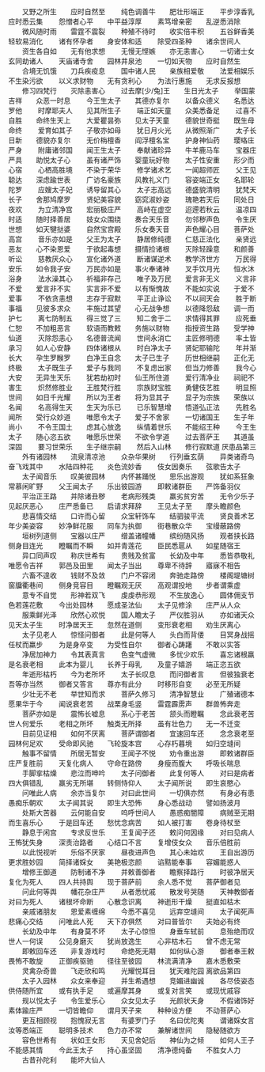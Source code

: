 <!-- { "loadSidebar": true } -->
　　又野之所生　　应时自然至
　　纯色调善牛　　肥壮形端正
　　平步淳香乳　　应时悉云集
　　怨憎者心平　　中平益淳厚
　　素笃增亲密　　乱逆悉消除
　　微风随时雨　　雷霆不震裂
　　种殖不待时　　收实倍丰积
　　五谷鲜香美　　轻软易消化
　　诸有怀孕者　　身安体和适
　　除受四圣种　　诸余世间人
　　资生各自如　　无有他求想
　　无慢无悭嫉　　亦无恚害心
　　一切诸士女　　玄同劫诸人
　　天庙诸寺舍　　园林井泉池
　　一切如天物　　应时自然生
　　合境无饥饿　　刀兵疾疫息
　　国中诸人民　　亲族相爱敬
　　法爱相娱乐　　不生染污欲
　　以义求财物　　无有贪利心
　　为法行惠施　　无求反报想
　　修习四梵行　　灭除恚害心
　　过去摩[少/兔]王　　生日光太子
　　举国蒙吉祥　　众恶一时息
　　今王生太子　　其德亦复尔
　　以备众德义　　名悉达罗他
　　时摩耶夫人　　见其所生子
　　端正如天童　　众美悉备足
　　过喜不自胜　　命终生天上
　　大爱瞿昙弥　　见太子天童
　　德貌世奇挺　　既生母命终
　　爱育如其子　　子敬亦如母
　　犹日月火光　　从微照渐广
　　太子长日新　　德貌亦复尔
　　无价栴檀香　　阎浮檀名宝
　　护身神仙药　　璎珞庄严身
　　附庸诸邻国　　闻王生太子
　　奉献诸珍异　　牛羊鹿马车
　　宝器庄严具　　助悦太子心
　　虽有诸严饰　　婴童玩好物
　　太子性安重　　形少而心宿
　　心栖高胜境　　不染于荣华
　　修学诸术艺　　一闻超师匠
　　父王见聪达　　深虑踰世表
　　广访名豪族　　风教礼义门
　　容姿端正女　　名耶轮陀罗
　　应嫂太子妃　　诱导留其心
　　太子志高远　　德盛貌清明
　　犹梵天长子　　舍那鸠摩罗
　　贤妃美容貌　　窈窕淑妙姿
　　瑰艳若天后　　同处日夜欢
　　为立清净宫　　宏丽极庄严
　　高峙在虚空　　迢遰若秋云
　　温凉四时适　　随时择善居
　　妓女众围绕　　奏合天乐音
　　勿邻秽声色
　　令生厌世想　　如天犍挞婆
　　自然宝宫殿　　乐女奏天音
　　声色耀心目　　菩萨处高宫
　　音乐亦如是　　父王为太子
　　静居修纯德　　仁慈正法化
　　亲贤远恶友　　心不染恩爱
　　于欲起毒想　　摄情捡诸根
　　灭除轻躁意　　和颜善听讼
　　慈教厌众心　　宣化诸外道
　　断诸谋逆术　　教学济世方
　　万民得安乐　　如令我子安
　　万民亦如是　　事火奉诸神
　　叉手饮月光　　恒水沐浴身
　　法水澡其心　　祈福非存己
　　唯子及万民　　爱言非无义
　　义言非不爱　　爱言非不实
　　实言非不爱　　以有惭愧故
　　不能如实说　　于爱不爱事
　　不依贪恚想　　志存于寂默
　　平正止诤讼　　不以祠天会
　　胜于断事福　　见彼多求众
　　丰施过其望　　心无战争想
　　以德降怨敌　　调一而护七
　　离七防制五　　得三觉了三
　　知二舍于二　　求情得其罪
　　应死垂仁恕　　不加粗恶言
　　软语而教敕　　务施以财物
　　指授资生路　　受学神仙道
　　灭除怨恚心　　名德普流闻
　　世间永消亡　　主匠修明德
　　率土皆承习　　如人心安静
　　四体诸根从
　　时白净太子　　贤妃耶输陀
　　年并渐长大　　孕生罗睺罗
　　白净王自念　　太子已生子
　　历世相继嗣　　正化无终极
　　太子既生子　　爱子与我同
　　不复虑出家　　但当力修善
　　我今心大安　　无异生天乐
　　犹若劫初时　　仙王所住道
　　爱行清净业　　祠祀不害生
　　炽然修胜业　　王胜梵行胜
　　宗族财宝胜　　勇健伎艺胜
　　明显照世间　　如日千光耀
　　所以为王者　　将为显其子
　　显子为宗族　　荣族以名闻
　　名高得生天　　生天为乐已
　　已乐智慧增　　悟道弘正法
　　先胜名闻所　　受行众妙道
　　唯愿令太子　　爱子不舍家
　　一切诸国王　　生子年尚小
　　不令王国土　　虑其心放逸
　　纵情着世乐　　不能绍王种
　　今王生太子　　随心恣五欲
　　唯愿乐世荣　　不欲令学道
　　过去菩萨王　　其道虽深固
　　要习世荣乐　　生子继宗嗣
　　然后入山林　　修行寂默道
厌患品第三
　　外有诸园林　　流泉清凉池
　　众杂华果树　　行列垂玄荫
　　异类诸奇鸟　　奋飞戏其中
　　水陆四种花　　炎色流妙香
　　伎女因奏乐　　弦歌告太子
　　太子闻音乐　　叹美彼园林
　　内怀甚踊悦　　思乐出游观
　　犹如系狂象　　常慕闲旷野
　　父王闻太子　　乐出彼园游
　　即敕诸群臣　　严饰备羽仪
　　平治正王路　　并除诸丑秽
　　老病形残类　　羸劣贫穷苦
　　无令少乐子　　见起厌恶心
　　庄严悉备已　　启请求拜辞
　　王见太子至　　摩头瞻颜色
　　悲喜情交结　　口许而心留
　　众宝轩饰车　　结驷骏平流
　　贤良善术艺　　年少美姿容
　　妙净鲜花服　　同车为执御
　　街巷散众华　　宝缦蔽路傍
　　垣树列道侧　　宝器以庄严
　　缯盖诸幢幡　　缤纷随风扬
　　观者挟长路　　侧身目连光
　　瞪瞩而不瞬　　如并青莲花
　　臣民悉扈从　　如星随宿王
　　异口同声叹　　称庆世希有
　　贵贱及贫富　　长幼及中年
　　悉皆恭敬礼　　唯愿令吉祥
　　郭邑及田里　　闻太子当出
　　尊卑不待辞　　寤寐不相告
　　六畜不遑收　　钱财不及敛
　　门户不容闭　　奔驰走路傍
　　楼阁堤塘树　　窗牖衢巷间
　　侧身竞容目　　瞪瞩观无厌
　　高观谓投地　　步者谓乘虚
　　意专不自觉　　形神若双飞
　　虔虔恭形观　　不生放逸心
　　圆体佣支节　　色若莲花敷
　　今出处园林　　愿成圣法仙
　　太子见修涂　　庄严从人众
　　服乘鲜光泽　　欣然心欢悦
　　国人瞻太子　　严仪胜羽从
　　亦如诸天众　　见天太子生
　　时净居天王　　忽然在道侧
　　变形衰老相　　劝生厌离心
　　太子见老人　　惊怪问御者
　　此是何等人　　头白而背偻
　　目冥身战摇　　任杖而羸步
　　为是身卒变　　为受性自尔
　　御者心踌躇　　不敢以实答
　　净居加神力　　令其表真言
　　色变气虚微　　多忧少欢乐
　　喜忘诸根羸　　是名衰老相
　　此本为婴儿　　长养于母乳
　　及童子嬉游　　端正恣五欲
　　年逝形枯朽　　今为老所坏
　　太子长叹息　　而问御者言
　　但彼独衰老　　吾等亦当然
　　御者又答言　　尊亦有此分
　　时移形自变　　必至无所疑
　　少壮无不老　　举世知而求
　　菩萨久修习　　清净智慧业
　　广殖诸德本　　愿果华于今
　　闻说衰老苦　　战栗身毛竖
　　雷霆霹雳声　　群兽怖奔走
　　菩萨亦如是　　震怖长嘘息
　　系心于老苦　　颔头而瞪瞩
　　念此衰老苦　　世人何爱乐
　　老相之所坏　　触类无所择
　　虽有壮色力　　无一不迁变
　　目前见证相　　如何不厌离
　　菩萨谓御者　　宜速回车还
　　念念衰老至　　园林何足欢
　　受命即风驰　　飞轮旋本宫
　　心存朽暮境　　如归空塳间
　　触事不留情　　所居无暂安
　　王闻子不悦　　劝令重出游
　　即敕诸群臣　　庄严复胜前
　　天复化病人　　守命在路傍
　　身瘦而腹大　　呼吸长喘息
　　手脚挛枯燥　　悲泣而呻吟
　　太子问御者　　此复何等人
　　对曰是病者　　四大俱错乱
　　羸劣无所堪　　转侧恃仰人
　　太子闻所说　　即生哀愍心
　　问唯此人病　　余亦当复尔
　　对曰此世间　　一切俱亦然
　　有身必有患　　愚痴乐朝欢
　　太子闻其说　　即生大恐怖
　　身心悉战动　　譬如扬波月
　　处斯大苦器　　云何能自安
　　呜呼世间人　　愚惑痴闇障
　　病贼至无期　　而生喜乐心
　　于是回车还　　愁忧念病苦
　　如人被打害　　卷身待杖至
　　静息于闲宫　　专求反世乐
　　王复闻子还　　敕问何因缘
　　对曰见病人　　王怖犹失身
　　深责治路者　　心结口不言
　　复增伎女众　　音乐倍胜前
　　以此悦视听　　乐俗不厌家
　　昼夜进声色　　其心未始欢
　　王自出游历　　更求胜妙园
　　简择诸婇女　　美艳极恣颜
　　谄黠能奉事　　容媚能惑人
　　增修王御道　　防制诸不净
　　并敕善御者　　瞻察择路行
　　时彼净居天　　复化为死人
　　四人共持舆　　现于菩萨前
　　余人悉不觉　　菩萨御者见
　　问此何等舆　　幡花杂庄严
　　从者悉忧戚　　散发号哭随
　　天神教御者　　对曰为死人
　　诸根坏命断　　心散念识离
　　神逝形干燥　　挺直如枯木
　　亲戚诸朋友　　恩爱素缠绵
　　今悉不喜见　　远弃空塳间
　　太子闻死声　　悲痛心交结
　　问唯此人死　　天下亦俱然
　　对曰普皆尔　　夫始必有终
　　长幼及中年　　有身莫不坏
　　太子心惊怛　　身垂车轼前
　　息殆绝而叹　　世人一何误
　　公见身磨灭　　犹尚放逸生
　　心非枯木石　　曾不虑无常
　　即敕回车还　　非复游戏时
　　命绝死无期　　如何纵心游
　　御者奉王敕　　畏怖不敢旋
　　正御疾驱驰　　径往至彼园
　　林流满清净　　嘉木悉敷荣
　　灵禽杂奇兽　　飞走欣和鸣
　　光耀悦耳目　　犹天难陀园
离欲品第四
　　太子入园林　　众女来奉迎
　　并生希遇想　　竞媚进幽诚
　　各尽伎姿态　　供侍随所宜
　　或有执手足　　或遍摩其身
　　或复对言笑　　或现忧戚容
　　规以悦太子　　令生爱乐心
　　众女见太子　　光颜状天身
　　不假诸饰好　　素体踰庄严
　　一切皆瞻仰　　谓月天子来
　　种种设方便　　不动菩萨心
　　更互相顾视　　抱愧寂无言
　　有婆罗门子　　名曰优陀夷
　　谓诸婇女言　　汝等悉端正
　　聪明多技术　　色力亦不常
　　兼解诸世间　　隐秘随欲方
　　容色世希有　　状如王女形
　　天见舍妃后　　神仙为之倾
　　如何人王子　　不能感其情
　　今此王太子　　持心虽坚固
　　清净德纯备　　不胜女人力
　　古昔孙陀利　　能坏大仙人

